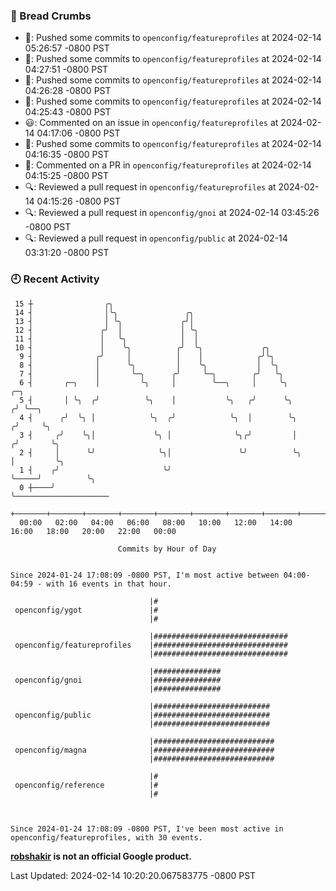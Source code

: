 ### 🍞 Bread Crumbs

 * 🚢: Pushed some commits to `openconfig/featureprofiles` at 2024-02-14 05:26:57 -0800 PST
 * 🚢: Pushed some commits to `openconfig/featureprofiles` at 2024-02-14 04:27:51 -0800 PST
 * 🚢: Pushed some commits to `openconfig/featureprofiles` at 2024-02-14 04:26:28 -0800 PST
 * 🚢: Pushed some commits to `openconfig/featureprofiles` at 2024-02-14 04:25:43 -0800 PST
 * 😃: Commented on an issue in `openconfig/featureprofiles` at 2024-02-14 04:17:06 -0800 PST
 * 🚢: Pushed some commits to `openconfig/featureprofiles` at 2024-02-14 04:16:35 -0800 PST
 * 💬: Commented on a PR in  `openconfig/featureprofiles` at 2024-02-14 04:15:25 -0800 PST
 * 🔍: Reviewed a pull request in  `openconfig/featureprofiles` at 2024-02-14 04:15:26 -0800 PST
 * 🔍: Reviewed a pull request in  `openconfig/gnoi` at 2024-02-14 03:45:26 -0800 PST
 * 🔍: Reviewed a pull request in  `openconfig/public` at 2024-02-14 03:31:20 -0800 PST

### 🕘 Recent Activity
```
 15 ┼                ╭╮
 14 ┤                │╰╮               ╭╮
 13 ┤                │ ╰╮             ╭╯│
 12 ┤               ╭╯  │             │ ╰╮
 11 ┤               │   ╰╮            │  │
 10 ┤               │    ╰╮          ╭╯  ╰╮             ╭╮
  9 ┤              ╭╯     │          │    │            ╭╯╰╮
  8 ┤              │      ╰╮         │    ╰╮           │  ╰╮
  7 ┤              │       ╰─╮      ╭╯     ╰─╮        ╭╯   ╰╮
  6 ┤       ╭─╮    │         ╰╮     │        ╰──╮     │     ╰╮           ╭─╮
  5 ┤       │ ╰╮  ╭╯          ╰╮    │           ╰╮   ╭╯      ╰╮         ╭╯ ╰──╮
  4 ┤      ╭╯  ╰╮ │            ╰╮  ╭╯            ╰╮  │        ╰╮       ╭╯     ╰╮
  3 ┤     ╭╯    ╰╮│             ╰╮ │              ╰╮╭╯         │      ╭╯       ╰╮
  2 ┤     │      ╰╯              ╰╮│               ╰╯          ╰╮     │         ╰╮
  1 ┤    ╭╯                       ╰╯                            ╰─────╯          ╰╮
  0 ┼────╯                                                                        ╰─────────────────────
    +───────+───────+───────+───────+───────+───────+───────+───────+───────+───────+───────+───────+────
  00:00   02:00   04:00   06:00   08:00   10:00   12:00   14:00   16:00   18:00   20:00   22:00   00:00   

						Commits by Hour of Day


Since 2024-01-24 17:08:09 -0800 PST, I'm most active between 04:00-04:59 - with 16 events in that hour.

```



```
                               |#
 openconfig/ygot               |#
                               |#

                               |##############################
 openconfig/featureprofiles    |##############################
                               |##############################

                               |###############
 openconfig/gnoi               |###############
                               |###############

                               |##########################
 openconfig/public             |##########################
                               |##########################

                               |###########################
 openconfig/magna              |###########################
                               |###########################

                               |#
 openconfig/reference          |#
                               |#



Since 2024-01-24 17:08:09 -0800 PST, I've been most active in openconfig/featureprofiles, with 30 events.

```
**[robshakir](mailto:robjs@google.com) is not an official Google product.**  


Last Updated: 2024-02-14 10:20:20.067583775 -0800 PST

